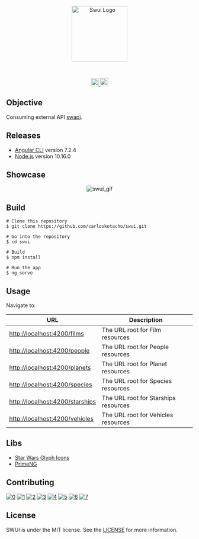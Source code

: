<p align="center">
  <img src="https://user-images.githubusercontent.com/22691244/74758230-d2c44f80-5255-11ea-9065-868a194a45b8.png" width="150" title="Swui Logo">
</p>
<br />
<p align="center">
<a href="https://travis-ci.com/carloskotacho/swui">
  <img src="https://travis-ci.com/carloskotacho/swui.svg?branch=master" alt="Build Status" height="21">
</a>
  <a href="https://swui-v1.herokuapp.com">
  <img src="https://www.herokucdn.com/deploy/button.svg" alt="Deploy" height="22">
</a>
</p>

## Objective

Consuming external API [swapi](https://swapi.co).

## Releases

- [Angular CLI](https://github.com/angular/angular-cli) version 7.2.4
- [Node.js](https://nodejs.org/en/) version 10.16.0

## Showcase

<p align="center">
  <img alt="swui_gif" src="http://g.recordit.co/Hp177jFMFL.gif">
</p>

## Build
```
# Clone this repository
$ git clone https://github.com/carloskotacho/swui.git

# Go into the repository
$ cd swui

# Build
$ npm install

# Run the app
$ ng serve
```

## Usage
Navigate to:

| URL | Description |
|--|--|
| [http://localhost:4200/films](http://localhost:4200/films) | The URL root for Film resources |
| [http://localhost:4200/people](http://localhost:4200/people) | The URL root for People resources |
| [http://localhost:4200/planets](http://localhost:4200/planets) | The URL root for Planet resources |
| [http://localhost:4200/species](http://localhost:4200/species) | The URL root for Species resources |
| [http://localhost:4200/starships](http://localhost:4200/starships) | The URL root for Starships resources |
| [http://localhost:4200/vehicles](http://localhost:4200/vehicles) | The URL root for Vehicles resources |

## Libs

- [Star Wars Glyph Icons](http://www.starwarsglyphicons.com)
- [PrimeNG](https://www.primefaces.org/primeng/#/)

## Contributing

[![0](https://sourcerer.io/fame/carloskotacho/carloskotacho/swui/images/0)](https://sourcerer.io/fame/carloskotacho/carloskotacho/swui/links/0)
[![1](https://sourcerer.io/fame/carloskotacho/carloskotacho/swui/images/1)](https://sourcerer.io/fame/carloskotacho/carloskotacho/swui/links/1)
[![2](https://sourcerer.io/fame/carloskotacho/carloskotacho/swui/images/2)](https://sourcerer.io/fame/carloskotacho/carloskotacho/swui/links/2)
[![3](https://sourcerer.io/fame/carloskotacho/carloskotacho/swui/images/3)](https://sourcerer.io/fame/carloskotacho/carloskotacho/swui/links/3)
[![4](https://sourcerer.io/fame/carloskotacho/carloskotacho/swui/images/4)](https://sourcerer.io/fame/carloskotacho/carloskotacho/swui/links/4)
[![5](https://sourcerer.io/fame/carloskotacho/carloskotacho/swui/images/5)](https://sourcerer.io/fame/carloskotacho/carloskotacho/swui/links/5)
[![6](https://sourcerer.io/fame/carloskotacho/carloskotacho/swui/images/6)](https://sourcerer.io/fame/carloskotacho/carloskotacho/swui/links/6)
[![7](https://sourcerer.io/fame/carloskotacho/carloskotacho/swui/images/7)](https://sourcerer.io/fame/carloskotacho/carloskotacho/swui/links/7)

## License
SWUI is under the MIT license. See the [LICENSE](https://github.com/carloskotacho/swui/blob/master/LICENSE) for more information.
